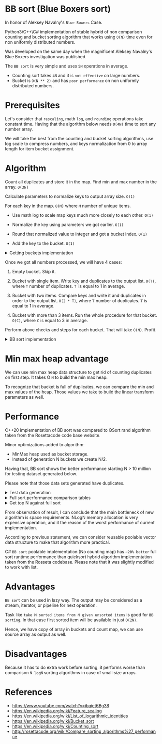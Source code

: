 # BB sort (Blue Boxers sort)

In honor of Aleksey Navalny's ``Blue Boxers`` Case.

Python3\C++\C# implementation of stable hybrid of non comparison counting and bucket sorting algorithm that works using ``O(N)`` time even for non uniformly distributed numbers.

Was developed on the same day when the magnificent Aleksey Navalny's Blue Boxers investigation was published. 

The ``BB sort`` is very simple and uses ``5N`` operations in average. 

- Counting sort takes ``4N`` and it is ``not effective`` on large numbers.
- Bucket is ``O(N ** 2)`` and has ``poor performance`` on non uniformly distributed numbers.

# Prerequisites

Let's consider that ``rescaling``, math ``log``, and ``rounding`` operations take constant time. Having that the algorithm below needs ``O(4N)`` time to sort any number array. 

We will take the best from the counting and bucket sorting algorithms, use log scale to compress numbers, and keys normalization from 0 to array length for item bucket assignment.

# Algorithm

Count all duplicates and store it in the map. Find min and max number in the array. ``O(3N)``

Calculate parameters to normalize keys to output array size. ``O(1)``

For each key in the map. ``O(M)`` where ``M`` number of unique items.

- Use math log to scale map keys much more closely to each other. ``O(1)``

- Normalize the key using parameters we got earlier. ``O(1)``

- Round that normalized value to integer and got a bucket index. ``O(1)``

- Add the key to the bucket. ``O(1)``

<details>
		<summary> Getting buckets implementation </summary>
  
  ```python

      def Get_buckets(items, count, count_map):

        def Get_log(x):            
            if abs(x) < 2: return x
            return math.log2(x) if x > 0 else -math.log2(abs(x))

        def Get_linear_transform_params(x1, x2, y1, y2):
            dx = x1 - x2
            if dx == 0: return 0, 0
            a = (y1 - y2) / dx
            b = y1 - (a * x1)
            return a, b

        min_element, max_element, size =  min(items), max(items), count

        a, b     = Get_linear_transform_params(Get_log(min_element), Get_log(max_element), 0, size - 1)
        buckets  = [None] * size

        for item in items: count_map[item] += 1 

        for key in count_map.keys(): 
            # ApplyLinearTransform    
            index = int((a *  Get_log(key)) + b) 
            bucket = buckets[index]
            if bucket:  bucket.append(key)
            else:  buckets[index] =  [key]
        return buckets
   ```  
	
</details>

Once we got all numbers processed, we will have 4 cases: 

1. Empty bucket. Skip it.

2. Bucket with single item. Write key and duplicates to the output list. ``O(T)``, where ``T`` number of duplicates. ``T ``is equal to 1 in average.

3. Bucket with two items. Compare keys and write it and duplicates in order to the output list. ``O(2 * T)``, where ``T`` number of duplicates. ``T`` is equal to 1 in average.

4. Bucket with more than 3 items. Run the whole procedure for that bucket. ``O(C)``, where ``C`` is equal to 3 in average. 

Perform above checks and steps for each bucket. That will take ``O(N)``. Profit. 

<details>
		<summary> BB sort implementation </summary>
  
  ```python

      def BB_sort_core(enumerable, count, output): 

        def Fill_stream(val, output, count_map): 
            for j in range(count_map[val]): output.append(val)

        count_map = defaultdict(int)
        buckets   = Get_buckets(enumerable, count, count_map)

        for bucket in buckets:
            if bucket:
                bucket_count = len(bucket)
                if bucket_count   == 1: Fill_stream(bucket[0], output, count_map)        
                elif bucket_count == 2:
                    b1, b2 = bucket[0], bucket[1]
                    if b1 > b2: b1, b2 = b2, b1
                    Fill_stream(b1, output, count_map)
                    Fill_stream(b2, output, count_map)        
                else:  BB_sort_core(bucket, bucket_count, output)
   ```  
	
</details>

# Min max heap advantage

We can use min max heap data structure to get rid of counting duplicates on first step. It takes O ``N`` to build the min max heap. 

To recognize that bucket is full of duplicates, we can compare the min and max values of the heap. Those values we take to build the linear transform parameters as well. 

# Performance 

C++20 implementation of BB sort was compared to QSort rand algorithm taken from the Rosettacode code base website.

Minor optimizations added to algorithm:
- MinMax heap used as bucket storage.
- Instead of generation N buckets we create N/2.

Having that, BB sort shows the better performance starting N > 10 million for testing dataset generated below. 

Please note that those data sets generated have duplicates.

<details>
		<summary> Test data generation </summary>

  ```cpp
        tests.push_back(sample(range<T>(-100000, 100000), 1000));
        tests.push_back(sample(range<T>(-100000, 100000), 10000));
        tests.push_back(sample(range<T>(-100000, 100000), 100000));
        tests.push_back(sample(range<T>(-100000, 100000), 1000000));
        tests.push_back(sample(range<T>(-100000, 100000), 10000000));
        tests.push_back(sample(range<T>(-100000, 100000), 100000000));
        tests.push_back(sample(range<T>(-100000, 100000), 2000000000));
 
//generation methods

template <typename T>
std::vector<T> range(T start, T end){

    std::vector<T> t;
    for (int i = start; i < end; ++i) {
        t.push_back(i);
    }

    return t;
}

template <typename T>
std::vector<T> sample(std::vector<T> population, long long count){

    std::vector<T> result;

    while (result.size() <= count) {

        std::vector<T> sampled;

        std::sample(population.begin(),
                    population.end(),
                    std::back_inserter(sampled),
                    count,
                    std::mt19937{std::random_device{}()});

        for(auto i: sampled){
            result.push_back(i);
        }
    }
    return result;
}
  ```  


</details>

<details>
		<summary> Full sort performance comparison tables </summary>

``N``: 100 000, ``OS``: Win10 Pro, ``CPU``: AMD Ryzen 7 4800H, ``RAM``: 64.0 GB, ``--O3``

``uint8:``

| case |    N  |    qsort (ns) |   bb sort (ns )   |
|------|-------|---------------|------------------|
|   1  | 1     |      2 000 100 |     1 005 000     |
|   2  | 10    |    10  198 300 |   10  007 800     |
|   3  | 100   |   170  365 800 |  133  798 500     |
|   4  | 1000  |  1 727  540 500 | 1 331  475 000     |
|   5  | 20000  | 32 975 382 500 | 26 625 005 800    |

``long:``

| case |    N  |    qsort (ns) |   bb sort (ns )|
|------|-------|---------------|------------------|
|   1  | 1     |     11 002 500 |    59 367600     |
|   2  | 10    |     66 012 300 |    99 028900     |
|   3  | 100   |    524 117 900 |   385 087200     |
|   4  | 1000  |   5 092 121 800 |  3 051 038 300     |
|   5  | 20000  | 100 116 390 900 | 60 191 307 100    |

``double:``

| case |    N  |    qsort (ns) |   bb sort (ns )|
|------|-------|---------------|------------------|
|   1  | 1     |    14 016 300 |      77 567 800     |
|   2  | 10    |    84 019 200 |     255 961 100     |
|   3  | 100   |   6 78 025 400 |    10 1873 800     |
|   4  | 1000  |  65 38 606 100 |    8 978 723 200     |
|   5  | 20000  | 131 266 887 200 | 184 922 020 300    |

</details>

<details>
		<summary> Get top N against full sort </summary>

``N``: 100 000, ``OS``: Win10 Pro, ``CPU``: AMD Ryzen 7 4800H, ``RAM``: 64.0 GB, ``--O3``

``uint8:``

| case |    N  |    qsort (ns)   |   get top 1 (ns ) |  get top 100 (ns )   |
|------|-------|-----------------|-------------------|----------------------|
|   1  | 1     |       2 000 100 |        998 400    |      1 001 200       |
|   2  | 10    |      15 429 700 |     15 623 700    |     15 842 100       |
|   3  | 100   |     168 221 100 |     84 196 800    |     89 441 700       |
|   4  | 1000  |   1 643 511 700 |    854 106 500    |    851 551 200       |
|   5  | 20000  | 33 109 880 400 | 17 291 026 300    | 17 173 233 500       |

``long:``

| case |    N  |    qsort (ns)   |   get top 1 (ns ) |  get top 100 (ns )   |
|------|-------|-----------------|-------------------|----------------------|
|   1  | 2     |      8 025 100  |      23 003 000    |    20 228 000       |
|   2  | 12    |      68 566 300 |      42 277 400    |    51 449 300       |
|   3  | 100   |     528 712 900 |     199 213 800    |   183 737 500       |
|   4  | 1000  |   5 013 204 000 |   1 648 822 800    |  1 634 947 000      |
|   5  | 20000  | 100 182 266 100 | 32 750 932 200    | 32 081 425 500      |


``double:``

| case |    N  |    qsort (ns)    |   get top 1 (ns ) |  get top 100 (ns )   |
|------|-------|------------------|-------------------|----------------------|
|   1  | 1     |       19 061 300 |     30 294 500    |     31 411 300       |
|   2  | 10    |       866 948 00 |     71 614 500    |     70 455 700       |
|   3  | 100   |      694 641 500 |    386 856 900    |    376 480 400       |
|   4  | 1000  |    6 622 442 300 |  3 531 102 600    |  3 528 902 500       |
|   5  | 20000  | 131 559 809 000 | 71 188 808 600    | 69 795 337 800       |


</details>

From observation of result, I can conclude that the main bottleneck of new algorithm is space requirements. NLogN memory allocation is very expensive operation, and it the reason of the worst performance of current implementation.

According to previous statement, we can consider reusable poolable vector data structure to make that algorithm more practical. 

C# ``BB sort`` poolable implementation (No counting map) has ``~20% better`` full sort runtime performance than quicksort hybrid algorithm implementation taken from the Rosseta codebase. Please note that it was slightly modified to work with list.

# Advantages

``BB sort`` can be used in lazy way. The output may be considered as a stream, iterator, or pipeline for next operation.

Task like ``take M sorted items from N given unsorted items`` is good for ``BB sorting``. In that case first sorted item will be available in just ``O(2N)``.

Hence, we have copy of array in buckets and count map, we can use source array as output as well.

# Disadvantages

Because it has to do extra work before sorting, it performs worse than comparison ``N logN`` sorting algorithms in case of small size arrays.

# References

- https://www.youtube.com/watch?v=ibqiet6Bg38
- https://en.wikipedia.org/wiki/Feature_scaling
- https://en.wikipedia.org/wiki/List_of_logarithmic_identities
- https://en.wikipedia.org/wiki/Bucket_sort
- https://en.wikipedia.org/wiki/Counting_sort
- http://rosettacode.org/wiki/Compare_sorting_algorithms%27_performance
